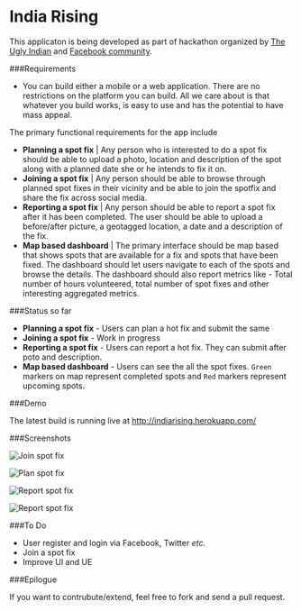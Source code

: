 India Rising
=============

This applicaton is being developed as part of hackathon organized by [The Ugly Indian](http://theuglyindian.com) and [Facebook community](https://www.facebook.com/theugl.yindian). 

###Requirements


- You can build either a mobile or a web application. There are no restrictions on the platform you can build. All we care about is that whatever you build works, is easy to use and has the potential to have mass appeal.

The primary functional requirements for the app include
- **Planning a spot fix** | Any person who is interested to do a spot fix should be able to upload a photo, location and description of the spot along with a planned date she or he intends to fix it on.
- **Joining a spot fix** | Any person should be able to browse through planned spot fixes in their vicinity and be able to join the spotfix and share the fix across social media.
- **Reporting a spot fix** | Any person should be able to report a spot fix after it has been completed. The user should be able to upload a before/after picture, a geotagged location, a date and a description of the fix.
- **Map based dashboard** | The primary interface should be map based that shows spots that are available for a fix and spots that have been fixed. The dashboard should let users navigate to each of the spots and browse the details. The dashboard should also report metrics like - Total number of hours volunteered, total number of spot fixes and other interesting aggregated metrics.

###Status so far

- **Planning a spot fix** \- Users can plan a hot fix and submit the same
- **Joining a spot fix** \- Work in progress
- **Reporting a spot fix** \- Users can report a hot fix. They can submit after poto and description.
- **Map based dashboard** \- Users can see the all the spot fixes. `Green` markers on map represent completed spots and `Red` markers represent upcoming spots.

###Demo

The latest build is running live at http://indiarising.herokuapp.com/

###Screenshots

![Join spot fix](http://i.imgur.com/H41jrDu.png)

![Plan spot fix](http://i.imgur.com/TFRjbTx.png)

![Report spot fix](http://i.imgur.com/jqK1bQ3.png)

![Report spot fix](http://i.imgur.com/haYFJEW.png)

###To Do

- User register and login via Facebook, Twitter <em>etc.</em>
- Join a spot fix
- Improve UI and UE

###Epilogue

If you want to contrubute/extend, feel free to fork and send a pull request.